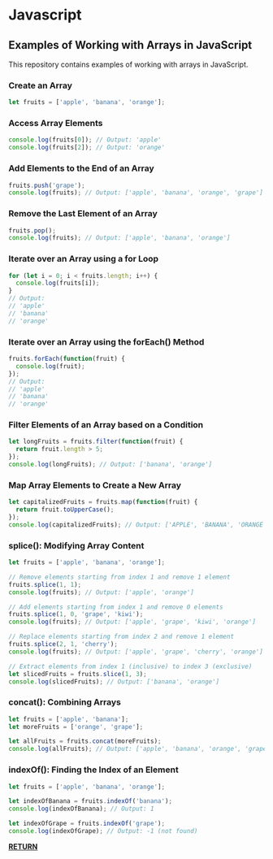 # Javascript

## Examples of Working with Arrays in JavaScript

This repository contains examples of working with arrays in JavaScript.

### Create an Array

```javascript
let fruits = ['apple', 'banana', 'orange'];
```

### Access Array Elements

```javascript
console.log(fruits[0]); // Output: 'apple'
console.log(fruits[2]); // Output: 'orange'
```

### Add Elements to the End of an Array

```javascript
fruits.push('grape');
console.log(fruits); // Output: ['apple', 'banana', 'orange', 'grape']
```

### Remove the Last Element of an Array

```javascript
fruits.pop();
console.log(fruits); // Output: ['apple', 'banana', 'orange']
```

### Iterate over an Array using a for Loop

```javascript
for (let i = 0; i < fruits.length; i++) {
  console.log(fruits[i]);
}
// Output:
// 'apple'
// 'banana'
// 'orange'
```


### Iterate over an Array using the forEach() Method

```javascript
fruits.forEach(function(fruit) {
  console.log(fruit);
});
// Output:
// 'apple'
// 'banana'
// 'orange'
```

### Filter Elements of an Array based on a Condition

```javascript
let longFruits = fruits.filter(function(fruit) {
  return fruit.length > 5;
});
console.log(longFruits); // Output: ['banana', 'orange']
```

### Map Array Elements to Create a New Array

```javascript
let capitalizedFruits = fruits.map(function(fruit) {
  return fruit.toUpperCase();
});
console.log(capitalizedFruits); // Output: ['APPLE', 'BANANA', 'ORANGE']
```


### splice(): Modifying Array Content

```javascript
let fruits = ['apple', 'banana', 'orange'];

// Remove elements starting from index 1 and remove 1 element
fruits.splice(1, 1);
console.log(fruits); // Output: ['apple', 'orange']

// Add elements starting from index 1 and remove 0 elements
fruits.splice(1, 0, 'grape', 'kiwi');
console.log(fruits); // Output: ['apple', 'grape', 'kiwi', 'orange']

// Replace elements starting from index 2 and remove 1 element
fruits.splice(2, 1, 'cherry');
console.log(fruits); // Output: ['apple', 'grape', 'cherry', 'orange']

// Extract elements from index 1 (inclusive) to index 3 (exclusive)
let slicedFruits = fruits.slice(1, 3);
console.log(slicedFruits); // Output: ['banana', 'orange']
```


### concat(): Combining Arrays

```javascript
let fruits = ['apple', 'banana'];
let moreFruits = ['orange', 'grape'];

let allFruits = fruits.concat(moreFruits);
console.log(allFruits); // Output: ['apple', 'banana', 'orange', 'grape']
```


### indexOf(): Finding the Index of an Element

```javascript
let fruits = ['apple', 'banana', 'orange'];

let indexOfBanana = fruits.indexOf('banana');
console.log(indexOfBanana); // Output: 1

let indexOfGrape = fruits.indexOf('grape');
console.log(indexOfGrape); // Output: -1 (not found)
```

[**RETURN**](./README.md)
